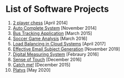 # List of Software Projects

1. [2 player chess](https://github.com/arvindsastha/2-Player-Chess-Game) [April 2014] </br> 
2. [Auto Complete System](https://github.com/arvindsastha/Auto-Complete-Typo-Corrections) [November 2014] </br>
3. [Bus Tracking Application](https://github.com/arvindsastha/Bus-Tracker-Android) [March 2015]</br>
4. [Soccer Game Analysis](https://github.com/arvindsastha/Soccer-Game-Analysis) [March 2016]</br>
5. [Load Balancing in Cloud Systems](https://github.com/arvindsastha/Load-Balancing-in-Cloud) [April 2017]</br>
6. [Effective Email Subject Generation](https://github.com/arvindsastha/Effective-Email-Subject-Generation) [November 2019]</br>
7. [Digital Measuring System](https://github.com/arvindsastha/Digital-Measuring-System) [Febraury 2016]</br>
8. [Sense of Touch](https://github.com/arvindsastha/Sense-of-Touch) [December 2016]</br>
9. [Catch me!](https://github.com/arvindsastha/Catch-Me) [December 2015] </br>
10. [Platys](https://github.com/arvindsastha/platys-fl) [May 2020] </br>
